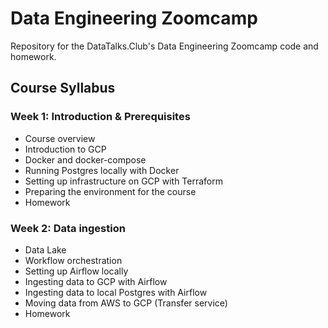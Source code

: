 # Data Engineering Zoomcamp
Repository for the DataTalks.Club's Data Engineering Zoomcamp code and homework.

## Course Syllabus

### Week 1: Introduction & Prerequisites

* Course overview
* Introduction to GCP
* Docker and docker-compose 
* Running Postgres locally with Docker
* Setting up infrastructure on GCP with Terraform
* Preparing the environment for the course
* Homework

### Week 2: Data ingestion

* Data Lake
* Workflow orchestration
* Setting up Airflow locally
* Ingesting data to GCP with Airflow
* Ingesting data to local Postgres with Airflow
* Moving data from AWS to GCP (Transfer service)
* Homework
